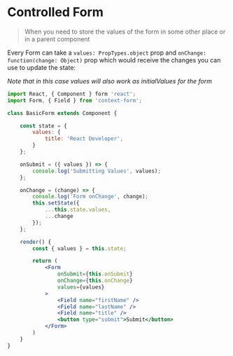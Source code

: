 # Controlled Form

> When you need to store the values of the form in some other place or in a parent component

Every Form can take a `values: PropTypes.object` prop and `onChange: function(change: Object)` prop which would receive the changes you can use to update the state:

*Note that in this case values will also work as initialValues for the form*

```jsx
import React, { Component } form 'react';
import Form, { Field } from 'context-form';

class BasicForm extends Component {

    const state = {
        values: {
            title: 'React Developer',
        }
    };

    onSubmit = ({ values }) => {
        console.log('Submitting Values', values);
    };

    onChange = (change) => {
        console.log('Form onChange', change);
        this.setState({
            ...this.state.values,
            ...change
        });
    };

    render() {
        const { values } = this.state;

        return (
            <Form
                onSubmit={this.onSubmit}
                onChange={this.onChange}
                values={values}
            >
                <Field name="firstName" />
                <Field name="lastName" />
                <Field name="title" />
                <button type="submit">Submit</button>
            </Form>
        )
    }
}
```



